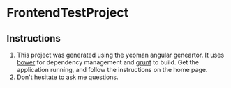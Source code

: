 # FrontendTestProject
## Instructions
1. This project was generated using the yeoman angular geneartor. It uses <a href="http://bower.io/">bower</a> for dependency management and <a href="http://gruntjs.com/">grunt</a> to build. Get the application running, and follow the instructions on the home page.
2. Don't hesitate to ask me questions.  


